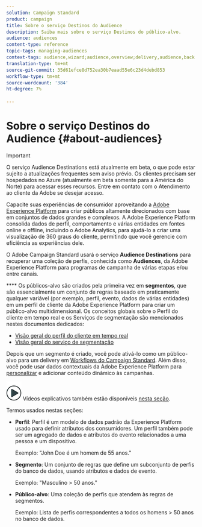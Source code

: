 ```yaml
---
solution: Campaign Standard
product: campaign
title: Sobre o serviço Destinos do Audience
description: Saiba mais sobre o serviço Destinos do público-alvo.
audience: audiences
content-type: reference
topic-tags: managing-audiences
context-tags: audience,wizard;audience,overview;delivery,audience,back
translation-type: tm+mt
source-git-commit: 35d61efce8d752ea30b7eaad55e6c23d4debd853
workflow-type: tm+mt
source-wordcount: '384'
ht-degree: 7%

---
```



# Sobre o serviço Destinos do Audience {#about-audiences}

>[!IMPORTANT]
>
>O serviço Audience Destinations está atualmente em beta, o que pode estar sujeito a atualizações frequentes sem aviso prévio. Os clientes precisam ser hospedados no Azure (atualmente em beta somente para a América do Norte) para acessar esses recursos. Entre em contato com o Atendimento ao cliente da Adobe se desejar acesso.

Capacite suas experiências de consumidor aproveitando a [Adobe Experience Platform](https://docs.adobe.com/content/help/en/experience-platform/landing/home.html) para criar públicos altamente direcionados com base em conjuntos de dados grandes e complexos. A Adobe Experience Platform consolida dados de perfil, comportamento e várias entidades em fontes online e offline, incluindo o Adobe Analytics, para ajudá-lo a criar uma visualização de 360 graus do cliente, permitindo que você gerencie com eficiência as experiências dele.

O Adobe Campaign Standard usará o serviço **Audience Destinations** para recuperar uma coleção de perfis, conhecida como **Audiences**, da Adobe Experience Platform para programas de campanha de várias etapas e/ou entre canais.

**** Os públicos-alvo são criados pela primeira vez em  **segmentos**, que são essencialmente um conjunto de regras baseado em praticamente qualquer variável (por exemplo, perfil, evento, dados de várias entidades) em um perfil de cliente da Adobe Experience Platform para criar um público-alvo multidimensional. Os conceitos globais sobre o Perfil do cliente em tempo real e os Serviços de segmentação são mencionados nestes documentos dedicados:

* [Visão geral do perfil do cliente em tempo real](https://docs.adobe.com/content/help/en/experience-platform/profile/home.html)
* [Visão geral do serviço de segmentação](https://docs.adobe.com/content/help/en/experience-platform/segmentation/home.html)

Depois que um segmento é criado, você pode ativá-lo como um público-alvo para um delivery em [Workflows do Campaign Standard](../../integrating/using/aep-targeting-audiences.md). Além disso, você pode usar dados contextuais da Adobe Experience Platform para [personalizar](../../integrating/using/aep-personalizing-campaigns.md) e adicionar conteúdo dinâmico às campanhas.

![](assets/do-not-localize/how-to-video.png) Vídeos explicativos também estão disponíveis  [nesta seção](https://docs.adobe.com/content/help/pt-BR/campaign-standard-learn/tutorials/profiles-and-audiences/audience-destinations/audience-destinations-overview.translate.html).

Termos usados nestas seções:

* **Perfil**: Perfil é um modelo de dados padrão da Experience Platform usado para definir atributos dos consumidores. Um perfil também pode ser um agregado de dados e atributos do evento relacionados a uma pessoa e um dispositivo.

   Exemplo: &quot;John Doe é um homem de 55 anos.&quot;

* **Segmento**: Um conjunto de regras que define um subconjunto de perfis do banco de dados, usando atributos e dados de evento.

   Exemplo: &quot;Masculino > 50 anos.&quot;

* **Público-alvo**: Uma coleção de perfis que atendem às regras de segmentos.

   Exemplo: Lista de perfis correspondentes a todos os homens > 50 anos no banco de dados.
